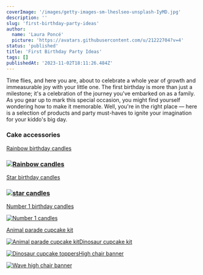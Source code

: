 ```yaml
---
coverImage: '/images/getty-images-sm-lheslseo-unsplash-IyMD.jpg'
description: ''
slug: 'first-birthday-party-ideas'
author:
  name: 'Laura Poncé'
  picture: 'https://avatars.githubusercontent.com/u/21222704?v=4'
status: 'published'
title: 'First Birthday Party Ideas'
tags: []
publishedAt: '2023-11-02T18:11:26.484Z'
---
```


Time flies, and here you are, about to celebrate a whole year of growth and immeasurable joy with your little one. The first birthday is more than just a milestone; it's a celebration of the journey you've embarked on as a family. As you gear up to mark this special occasion, you might find yourself wondering how to make it memorable. Well, you're in the right place — here is a selection of products and party must-haves to ignite your imagination for your kiddo's big day.

### Cake accessories

[Rainbow birthday candles](https://amzn.to/46XxghA)

### [![Rainbow candles](/images/candles2-cxNT.png)](https://amzn.to/3Qj8VMh)

[Star birthday candles](https://amzn.to/3Qj8VMh)

### [![star candles](/images/candles-EwND.png)](https://amzn.to/3Qj8VMh)

[Number 1 birthday candles](https://amzn.to/40p2prG)

[![Number 1 candles](/images/1-IwMz.png)](https://amzn.to/40wmvAE)

[Animal parade cupcake kit](https://amzn.to/40wmvAE)

[![Animal parade cupcake kit](/images/cupcakes-I0Mj.png)Dinosaur cupcake kit](https://amzn.to/3QvvE7V)

[![Dinosaur cupcake toppers](/images/dino-I4OT.png)High chair banner](https://amzn.to/463QrVG)

[![Wave high chair banner](/images/one-Q1OD.png)](https://amzn.to/463QrVG)